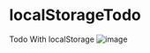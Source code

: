 # localStorageTodo
Todo With localStorage
![image](https://user-images.githubusercontent.com/75226176/220332725-0c4920bd-7472-419d-b658-e3013320aefc.png)
